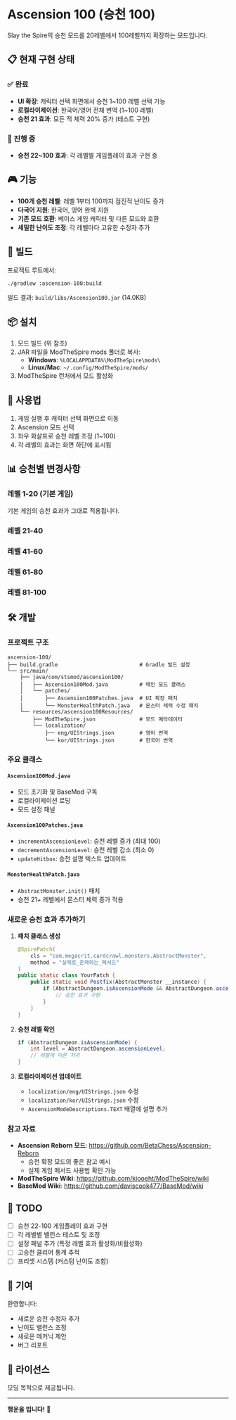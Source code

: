 # Ascension 100 (승천 100)

Slay the Spire의 승천 모드를 20레벨에서 100레벨까지 확장하는 모드입니다.

## 📋 현재 구현 상태

### ✅ 완료
- **UI 확장**: 캐릭터 선택 화면에서 승천 1~100 레벨 선택 가능
- **로컬라이제이션**: 한국어/영어 전체 번역 (1~100 레벨)
- **승천 21 효과**: 모든 적 체력 20% 증가 (테스트 구현)

### 🚧 진행 중
- **승천 22~100 효과**: 각 레벨별 게임플레이 효과 구현 중

## 🎮 기능

- **100개 승천 레벨**: 레벨 1부터 100까지 점진적 난이도 증가
- **다국어 지원**: 한국어, 영어 완벽 지원
- **기존 모드 호환**: 베이스 게임 캐릭터 및 다른 모드와 호환
- **세밀한 난이도 조정**: 각 레벨마다 고유한 수정자 추가

## 🔨 빌드

프로젝트 루트에서:
```bash
./gradlew :ascension-100:build
```

빌드 결과: `build/libs/Ascension100.jar` (14.0KB)

## 📦 설치

1. 모드 빌드 (위 참조)
2. JAR 파일을 ModTheSpire mods 폴더로 복사:
   - **Windows**: `%LOCALAPPDATA%\ModTheSpire\mods\`
   - **Linux/Mac**: `~/.config/ModTheSpire/mods/`
3. ModTheSpire 런처에서 모드 활성화

## 🎯 사용법

1. 게임 실행 후 캐릭터 선택 화면으로 이동
2. Ascension 모드 선택
3. 좌우 화살표로 승천 레벨 조정 (1~100)
4. 각 레벨의 효과는 화면 하단에 표시됨

## 📊 승천별 변경사항

### 레벨 1-20 (기본 게임)
기본 게임의 승천 효과가 그대로 적용됩니다.

### 레벨 21-40

<!-- 여기에 내용을 채워넣으세요 -->

### 레벨 41-60

<!-- 여기에 내용을 채워넣으세요 -->

### 레벨 61-80

<!-- 여기에 내용을 채워넣으세요 -->

### 레벨 81-100

<!-- 여기에 내용을 채워넣으세요 -->

## 🛠️ 개발

### 프로젝트 구조

```
ascension-100/
├── build.gradle                          # Gradle 빌드 설정
└── src/main/
    ├── java/com/stsmod/ascension100/
    │   ├── Ascension100Mod.java          # 메인 모드 클래스
    │   └── patches/
    │       ├── Ascension100Patches.java  # UI 확장 패치
    │       └── MonsterHealthPatch.java   # 몬스터 체력 수정 패치
    └── resources/ascension100Resources/
        ├── ModTheSpire.json              # 모드 메타데이터
        └── localization/
            ├── eng/UIStrings.json        # 영어 번역
            └── kor/UIStrings.json        # 한국어 번역
```

### 주요 클래스

#### `Ascension100Mod.java`
- 모드 초기화 및 BaseMod 구독
- 로컬라이제이션 로딩
- 모드 설정 패널

#### `Ascension100Patches.java`
- `incrementAscensionLevel`: 승천 레벨 증가 (최대 100)
- `decrementAscensionLevel`: 승천 레벨 감소 (최소 0)
- `updateHitbox`: 승천 설명 텍스트 업데이트

#### `MonsterHealthPatch.java`
- `AbstractMonster.init()` 패치
- 승천 21+ 레벨에서 몬스터 체력 증가 적용

### 새로운 승천 효과 추가하기

1. **패치 클래스 생성**
   ```java
   @SpirePatch(
       cls = "com.megacrit.cardcrawl.monsters.AbstractMonster",
       method = "실제로_존재하는_메서드"
   )
   public static class YourPatch {
       public static void Postfix(AbstractMonster __instance) {
           if (AbstractDungeon.isAscensionMode && AbstractDungeon.ascensionLevel >= 21) {
               // 승천 효과 구현
           }
       }
   }
   ```

2. **승천 레벨 확인**
   ```java
   if (AbstractDungeon.isAscensionMode) {
       int level = AbstractDungeon.ascensionLevel;
       // 레벨에 따른 처리
   }
   ```

3. **로컬라이제이션 업데이트**
   - `localization/eng/UIStrings.json` 수정
   - `localization/kor/UIStrings.json` 수정
   - `AscensionModeDescriptions.TEXT` 배열에 설명 추가

### 참고 자료

- **Ascension Reborn 모드**: https://github.com/BetaChess/Ascension-Reborn
  - 승천 확장 모드의 좋은 참고 예시
  - 실제 게임 메서드 사용법 확인 가능
- **ModTheSpire Wiki**: https://github.com/kiooeht/ModTheSpire/wiki
- **BaseMod Wiki**: https://github.com/daviscook477/BaseMod/wiki

## 📝 TODO

- [ ] 승천 22-100 게임플레이 효과 구현
- [ ] 각 레벨별 밸런스 테스트 및 조정
- [ ] 설정 패널 추가 (특정 레벨 효과 활성화/비활성화)
- [ ] 고승천 클리어 통계 추적
- [ ] 프리셋 시스템 (커스텀 난이도 조합)

## 🤝 기여

환영합니다:
- 새로운 승천 수정자 추가
- 난이도 밸런스 조정
- 새로운 메커닉 제안
- 버그 리포트

## 📄 라이선스

모딩 목적으로 제공됩니다.

---

**행운을 빕니다!** 🎲
